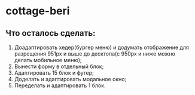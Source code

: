 # cottage-beri

## Что осталось сделать:
1. Доадаптировать хедер(бургер меню) и додумать отображение для разрещения 951px и выше до десктопа(с 950px и ниже можно делать мобильное меню);
2. Вынести форму в отдельный блок;
3. Адаптировать 15 блок и футер;
4. Доделать и адаптировать модальное окно;
5. Переделать и адаптировать 1 блок.